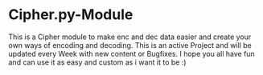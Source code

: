 # Cipher.py-Module
This is a Cipher module to make enc and dec data easier and create your own ways of encoding and decoding.
This is an active Project and will be updated every Week with new content or Bugfixes.
I hope you all have fun and can use it as easy and custom as i want it to be :)
